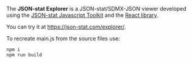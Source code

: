 The **JSON-stat Explorer** is a JSON-stat/SDMX-JSON viewer developed using the [JSON-stat Javascript Toolkit](https://www.npmjs.com/package/jsonstat) and the [React library](https://reactjs.org).

You can try it at https://json-stat.com/explorer/.

To recreate main.js from the source files use:

```
npm i
npm run build
```
